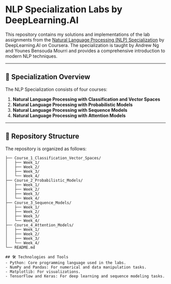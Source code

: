 # NLP Specialization Labs by DeepLearning.AI

This repository contains my solutions and implementations of the lab assignments from the [Natural Language Processing (NLP) Specialization](https://www.coursera.org/specializations/natural-language-processing) by DeepLearning.AI on Coursera. The specialization is taught by Andrew Ng and Younes Bensouda Mourri and provides a comprehensive introduction to modern NLP techniques.

---

## 🌟 **Specialization Overview**

The NLP Specialization consists of four courses:
1. **Natural Language Processing with Classification and Vector Spaces**
2. **Natural Language Processing with Probabilistic Models**
3. **Natural Language Processing with Sequence Models**
4. **Natural Language Processing with Attention Models**

---

## 📂 **Repository Structure**

The repository is organized as follows:

```plaintext
├── Course_1_Classification_Vector_Spaces/
│   ├── Week_1/
│   ├── Week_2/
│   ├── Week_3/
│   └── Week_4/
├── Course_2_Probabilistic_Models/
│   ├── Week_1/
│   ├── Week_2/
│   ├── Week_3/
│   └── Week_4/
├── Course_3_Sequence_Models/
│   ├── Week_1/
│   ├── Week_2/
│   ├── Week_3/
│   └── Week_4/
├── Course_4_Attention_Models/
│   ├── Week_1/
│   ├── Week_2/
│   ├── Week_3/
│   └── Week_4/
└── README.md

## 🛠 Technologies and Tools
- Python: Core programming language used in the labs.
- NumPy and Pandas: For numerical and data manipulation tasks.
- Matplotlib: For visualizations.
- TensorFlow and Keras: For deep learning and sequence modeling tasks.
